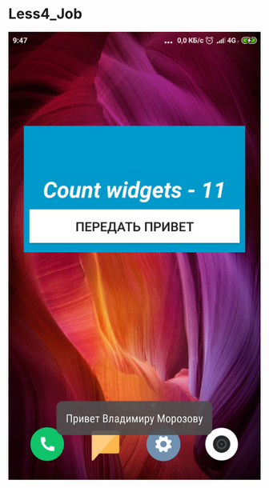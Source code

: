 # Less4_Job

![](https://github.com/bartex12/Less1_Job/blob/Lesson4_Var2/lesson4_22/src/main/res/drawable/hello_coach.png)
